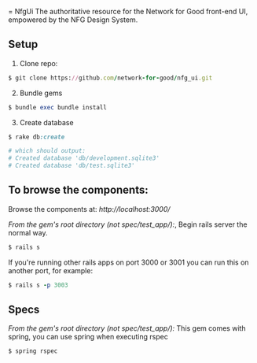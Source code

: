 = NfgUi
The authoritative resource for the Network for Good front-end UI, empowered by the NFG Design System.

## Setup

1. Clone repo:

```ruby
$ git clone https://github.com/network-for-good/nfg_ui.git
```

2. Bundle gems

```ruby
$ bundle exec bundle install
```

3. Create database

```ruby
$ rake db:create

# which should output:
# Created database 'db/development.sqlite3'
# Created database 'db/test.sqlite3'
```

## To browse the components:
Browse the components at: *http://localhost:3000/*

_From the gem's root directory (not spec/test_app/):_, 
Begin rails server the normal way.

```ruby
$ rails s
```

If you're running other rails apps on port 3000 or 3001 you can run this on another port, for example:

```ruby
$ rails s -p 3003
```

## Specs
_From the gem's root directory (not spec/test_app/):_
This gem comes with spring, you can use spring when executing rspec

```ruby
$ spring rspec
```


